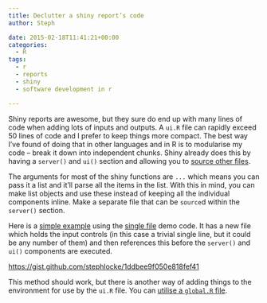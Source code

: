 ```yaml
---
title: Declutter a shiny report’s code
author: Steph

date: 2015-02-18T11:41:21+00:00
categories:
  - R
tags:
  - r
  - reports
  - shiny
  - software development in r

---
```

Shiny reports are awesome, but they sure do end up with many lines of code when adding lots of inputs and outputs. A `ui.R` file can rapidly exceed 50 lines of code and I prefer to keep things more compact. The best way I&#8217;ve found of doing that in other languages and in R is to modularise my code &#8211; break it down into independent chunks. Shiny already does this by having a `server()` and `ui()` section and allowing you to <a href="http://shiny.rstudio.com/tutorial/lesson5/" title="Use R scripts and data" target="_blank">source other files</a>.

The arguments for most of the shiny functions are `...` which means you can pass it a list and it&#8217;ll parse all the items in the list. With this in mind, you can make list objects and use these instead of keeping all the individual components inline. Make a separate file that can be `source`d within the `server()` section.

Here is a <a href="https://gist.github.com/stephlocke/1ddbee9f050e818fef41" title="declutter shiny example" target="_blank">simple example</a> using the <a href="http://shiny.rstudio.com/articles/single-file.html" title="Single-file Shiny apps" target="_blank">single file</a> demo code. It has a new file which holds the input controls (in this case a trivial single line, but it could be any number of them) and then references this before the `server()` and `ui()` components are executed.

https://gist.github.com/stephlocke/1ddbee9f050e818fef41

This method should work, but there is another way of adding things to the environment for use by the `ui.R` file. You can <a href="http://shiny.rstudio.com/articles/scoping.html" title="Scoping rules for Shiny apps" target="_blank">utilise a <code>global.R</code> file</a>.